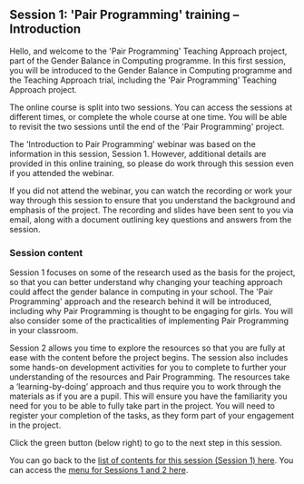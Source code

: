 ## Session 1: 'Pair Programming' training – Introduction

Hello, and welcome to the 'Pair Programming' Teaching Approach project, part of the Gender Balance in Computing programme. In this first session, you will be introduced to the Gender Balance in Computing programme and the Teaching Approach trial, including the 'Pair Programming' Teaching Approach project.

The online course is split into two sessions. You can access the sessions at different times, or complete the whole course at one time. You will be able to revisit the two sessions until the end of the 'Pair Programming' project. 
 
The 'Introduction to Pair Programming' webinar was based on the information in this session, Session 1. However, additional details are provided in this online training, so please do work through this session even if you attended the webinar.
 
If you did not attend the webinar, you can watch the recording or work your way through this session to ensure that you understand the background and emphasis of the project. The recording and slides have been sent to you via email, along with a document outlining key questions and answers from the session.

### Session content

Session 1 focuses on some of the research used as the basis for the project, so that you can better understand why changing your teaching approach could affect the gender balance in computing in your school. The 'Pair Programming' approach and the research behind it will be introduced, including why Pair Programming is thought to be engaging for girls. You will also consider some of the practicalities of implementing Pair Programming in your classroom.

Session 2 allows you time to explore the resources so that you are fully at ease with the content before the project begins. The session also includes some hands-on development activities for you to complete to further your understanding of the resources and Pair Programming. The resources take a ‘learning-by-doing’ approach and thus require you to work through the materials as if you are a pupil. This will ensure you have the familiarity you need for you to be able to fully take part in the project. You will need to register your completion of the tasks, as they form part of your engagement in the project.

Click the green button (below right) to go to the next step in this session.

You can go back to the [list of contents for this session (Session 1) here](https://projects.raspberrypi.org/en/projects/gbic-pair-programming-1).
You can access the [menu for Sessions 1 and 2 here](https://projects.raspberrypi.org/en/pathways/gbic-pair-programming-training).
